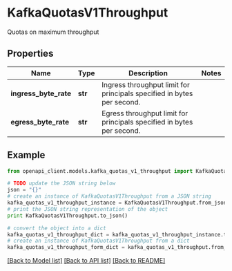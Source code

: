 # KafkaQuotasV1Throughput

Quotas on maximum throughput

## Properties
Name | Type | Description | Notes
------------ | ------------- | ------------- | -------------
**ingress_byte_rate** | **str** | Ingress throughput limit for principals specified in bytes per second. | 
**egress_byte_rate** | **str** | Egress throughput limit for principals specified in bytes per second. | 

## Example

```python
from openapi_client.models.kafka_quotas_v1_throughput import KafkaQuotasV1Throughput

# TODO update the JSON string below
json = "{}"
# create an instance of KafkaQuotasV1Throughput from a JSON string
kafka_quotas_v1_throughput_instance = KafkaQuotasV1Throughput.from_json(json)
# print the JSON string representation of the object
print KafkaQuotasV1Throughput.to_json()

# convert the object into a dict
kafka_quotas_v1_throughput_dict = kafka_quotas_v1_throughput_instance.to_dict()
# create an instance of KafkaQuotasV1Throughput from a dict
kafka_quotas_v1_throughput_form_dict = kafka_quotas_v1_throughput.from_dict(kafka_quotas_v1_throughput_dict)
```
[[Back to Model list]](../ccloud/README.md#documentation-for-models) [[Back to API list]](../ccloud/README.md#documentation-for-api-endpoints) [[Back to README]](../ccloud/README.md)


